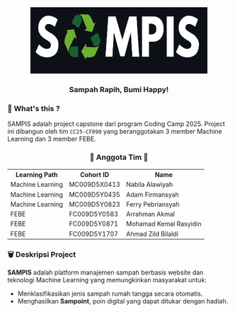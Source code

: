 <div align="center">
  <!-- Logo adaptif yang berubah sesuai tema GitHub -->
  <img src="../logo/logo_sampis.png" alt="SAMPIS Logo" width="400" height="150">

  <h3><b>Sampah Rapih, Bumi Happy!</b></h3>
</div>

### 🧩 What's this ?
SAMPIS adalah project capstone dari program Coding Camp 2025. Project ini dibangun oleh tim `CC25-CF090` yang beranggotakan 3 member Machine Learning dan 3 member FEBE. 

<div align="center">
  <h3> 👥 Anggota Tim 👥</h3>
  <table align="center">
    <tr>
      <th>Learning Path</th>
      <th>Cohort ID</th>
      <th>Name</th>
    </tr>
    <tr>
      <td>Machine Learning</td>
      <td>MC009D5X0413</td>
      <td>Nabila Alawiyah</td>
    </tr>
    <tr>
      <td>Machine Learning</td>
      <td>MC009D5Y0435</td>
      <td>Adam Firmansyah</td>
    </tr>
    <tr>
      <td>Machine Learning</td>
      <td>MC009D5Y0823</td>
      <td>Ferry Pebriansyah</td>
    </tr>
    <tr>
      <td>FEBE</td>
      <td>FC009D5Y0583</td>
      <td>Arrahman Akmal</td>
    </tr>
    <tr>
      <td>FEBE</td>
      <td>FC009D5Y0871</td>
      <td>Mohamad Kemal Rasyidin</td>
    </tr>
    <tr>
      <td>FEBE</td>
      <td>FC009D5Y1707</td>
      <td>Ahmad Zild Bilaldi</td>
    </tr>
  </table>
</div>

### 🗑️ Deskripsi Project
**SAMPIS** adalah platform manajemen sampah berbasis website dan teknologi Machine Learning yang memungkinkan masyarakat untuk:
- Menklasifikasikan jenis sampah rumah tangga secara otomatis.
- Menghasilkan **Sampoint**, poin digital yang dapat ditukar dengan hadiah.
